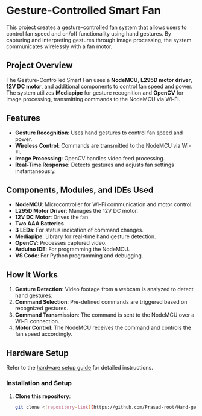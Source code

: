 # Gesture-Controlled Smart Fan

This project creates a gesture-controlled fan system that allows users to control fan speed and on/off functionality using hand gestures. By capturing and interpreting gestures through image processing, the system communicates wirelessly with a fan motor.

## Project Overview

The Gesture-Controlled Smart Fan uses a **NodeMCU**, **L295D motor driver**, **12V DC motor**, and additional components to control fan speed and power. The system utilizes **Mediapipe** for gesture recognition and **OpenCV** for image processing, transmitting commands to the NodeMCU via Wi-Fi.

## Features

- **Gesture Recognition**: Uses hand gestures to control fan speed and power.
- **Wireless Control**: Commands are transmitted to the NodeMCU via Wi-Fi.
- **Image Processing**: OpenCV handles video feed processing.
- **Real-Time Response**: Detects gestures and adjusts fan settings instantaneously.

## Components, Modules, and IDEs Used

- **NodeMCU**: Microcontroller for Wi-Fi communication and motor control.
- **L295D Motor Driver**: Manages the 12V DC motor.
- **12V DC Motor**: Drives the fan.
- **Two AAA Batteries**
- **3 LEDs**: For status indication of command changes.
- **Mediapipe**: Library for real-time hand gesture detection.
- **OpenCV**: Processes captured video.
- **Arduino IDE**: For programming the NodeMCU.
- **VS Code**: For Python programming and debugging.

## How It Works

1. **Gesture Detection**: Video footage from a webcam is analyzed to detect hand gestures.
2. **Command Selection**: Pre-defined commands are triggered based on recognized gestures.
3. **Command Transmission**: The command is sent to the NodeMCU over a Wi-Fi connection.
4. **Motor Control**: The NodeMCU receives the command and controls the fan speed accordingly.

## Hardware Setup

Refer to the [hardware setup guide](link-to-hardware-setup) for detailed instructions.

### Installation and Setup

1. **Clone this repository**:
   ```bash
   git clone <[repository-link](https://github.com/Prasad-root/Hand-gesture-Fan-control.git)>
